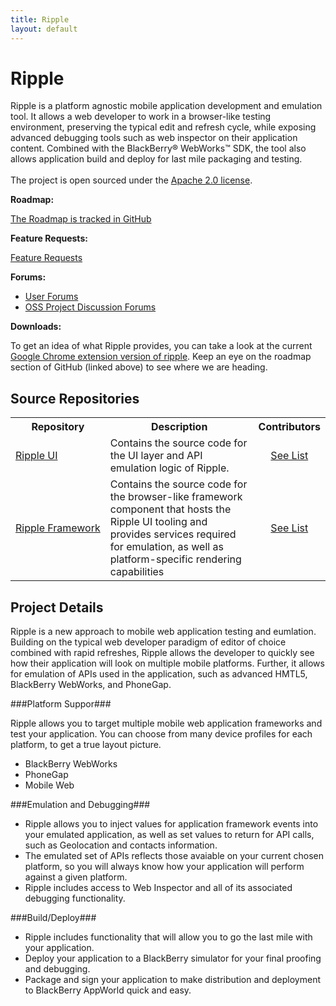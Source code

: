 ```yaml
---
title: Ripple
layout: default
---
```


# Ripple

Ripple is a platform agnostic mobile application development and emulation tool.  It allows a web developer to work in a browser-like testing environment, preserving the typical edit and refresh cycle, while exposing advanced debugging tools such as web inspector on their application content. Combined with the BlackBerry&reg; WebWorks&trade; SDK, the tool also allows application build and deploy for last mile packaging and testing. 
<br/><br/>
The project is open sourced under the <a href="http://www.apache.org/licenses/LICENSE-2.0.html" target="_blank">Apache 2.0 license</a>. 

**Roadmap:**

[The Roadmap is tracked in GitHub](https://github.com/blackberry/Ripple-UI/issues/milestones)

**Feature Requests:**

[Feature Requests](https://github.com/blackberry/Ripple-UI/issues?sort=created&labels=Request&direction=desc&state=open)

**Forums:**

* [User Forums](http://supportforums.blackberry.com/t5/Web-Development/bd-p/browser_dev)
* [OSS Project Discussion Forums](http://supportforums.blackberry.com/t5/Ripple-Contributions/bd-p/ripple)

**Downloads:**

To get an idea of what Ripple provides, you can take a look at the current [Google Chrome extension version of ripple](http://ripple.tinyhippos.com).  Keep an eye on the roadmap section of GitHub (linked above) to see where we are heading.



## Source Repositories

<table class="outlined">
  <tr>
    <th>Repository</th>
    <th>Description</th>
    <th>Contributors</th>
  </tr>
  <tr>  
    <td style="white-space:nowrap;"><a href="https://github.com/blackberry/Ripple-UI" target="_blank">Ripple UI</a></td>
    <td>Contains the source code for the UI layer and API emulation logic of Ripple.</td>
    <td style="text-align:center"><a href="https://github.com/blackberry/Ripple-UI/contributors">See List</a></td>
  </tr>
  <tr>  
    <td style="white-space:nowrap;"><a href="https://github.com/blackberry/Ripple-Framework" target="_blank">Ripple Framework</a></td>
    <td>Contains the source code for the browser-like framework component that hosts the Ripple UI tooling and provides services required for emulation, as well as platform-specific rendering capabilities</td>
    <td style="text-align:center"><a href="https://github.com/blackberry/Ripple-Framework/contributors">See List</a></td>
  </tr>
  
</table>


## Project Details

Ripple is a new approach to mobile web application testing and eumlation.  Building on the typical web developer paradigm of editor of choice combined with rapid refreshes, Ripple allows the developer to quickly see how their application will look on multiple mobile platforms.  Further, it allows for emulation of APIs used in the application, such as advanced HMTL5, BlackBerry WebWorks, and PhoneGap.

###Platform Suppor###

Ripple allows you to target multiple mobile web application frameworks and test your application.  You can choose from many device profiles for each platform, to get a true layout picture.
   * BlackBerry WebWorks
   * PhoneGap
   * Mobile Web

###Emulation and Debugging###

   * Ripple allows you to inject values for application framework events into your emulated application, as well as set values to return for API calls, such as Geolocation and contacts information.
   * The emulated set of APIs reflects those avaiable on your current chosen platform, so you will always know how your application will perform against a given platform.
   * Ripple includes access to Web Inspector and all of its associated debugging functionality.

###Build/Deploy###

   * Ripple includes functionality that will allow you to go the last mile with your application.
   * Deploy your application to a BlackBerry simulator for your final proofing and debugging.
   * Package and sign your application to make distribution and deployment to BlackBerry AppWorld quick and easy.

